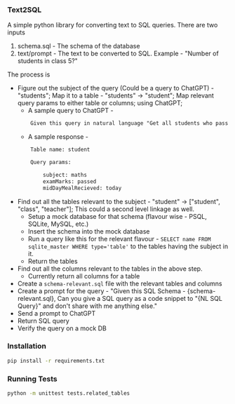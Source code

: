 ### Text2SQL
A simple python library for converting text to SQL queries.
There are two inputs
1. schema.sql - The schema of the database
2. text/prompt - The text to be converted to SQL. Example - "Number of students in class 5?"

The process is
- Figure out the subject of the query (Could be a query to ChatGPT) - "students"; Map it to a table - "students" -> "student"; Map relevant query params to either table or columns; using ChatGPT;
    - A sample query to ChatGPT - 
    ```txt
        Given this query in natural language "Get all students who passed the maths exam and got the mid day meal today?" return the subject of the query by table name and query params assuming the system has the following table - "student, subject, midDayMealRecieved and examMarks
    ```
    - A sample response -
    ```txt
        Table name: student

        Query params:

            subject: maths
            examMarks: passed
            midDayMealRecieved: today
    ```
- Find out all the tables relevant to the subject - "student" -> ["student", "class", "teacher"]; This could a second level linkage as well.
    - Setup a mock database for that schema (flavour wise - PSQL, SQLite, MySQL, etc.)
    - Insert the schema into the mock database
    - Run a query like this for the relevant flavour - `SELECT name FROM sqlite_master WHERE type='table'` to the tables having the subject in it.
    - Return the tables
- Find out all the columns relevant to the tables in the above step.
    - Currently return all columns for a table
- Create a `schema-relevant.sql` file with the relevant tables and columns
- Create a prompt for the query - "Given this SQL Schema - {schema-relevant.sql}, Can you give a SQL query as a code snippet to "{NL SQL Query}" and don't share with me anything else."
- Send a prompt to ChatGPT
- Return SQL query
- Verify the query on a mock DB

### Installation

```bash
pip install -r requirements.txt
```

### Running Tests

```bash
python -m unittest tests.related_tables
```